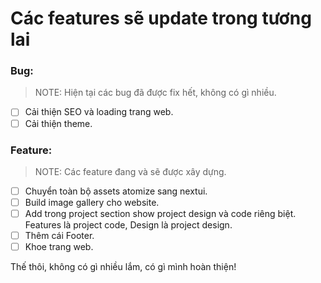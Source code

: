 # Các features sẽ update trong tương lai
### Bug:
> NOTE: Hiện tại các bug đã được fix hết, không có gì nhiều.
- [ ] Cải thiện SEO và loading trang web.
- [ ] Cải thiện theme.
### Feature:
> NOTE: Các feature đang và sẽ được xây dựng.
- [ ] Chuyển toàn bộ assets atomize sang nextui.
- [ ] Build image gallery cho website.
- [ ] Add trong project section show project design và code riêng biệt. Features là project code, Design là project design.
- [ ] Thêm cái Footer.
- [ ] Khoe trang web.

Thế thôi, không có gì nhiều lắm, có gì mình hoàn thiện!
